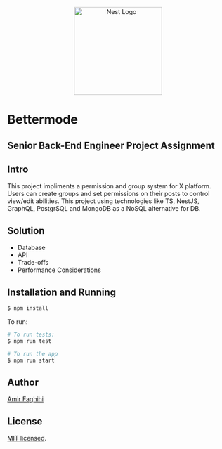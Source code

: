 <p align="center">
  <a href="http://bettermode.com/" target="blank">
    <img src="https://cdn.prod.website-files.com/632a253b6e9c1587d2b8853d/65b1c2aa9d5db8a934a345a9_bettermode-logo-toggle-light.png" width="200" alt="Nest Logo" />
  </a>
</p>

<h1>Bettermode</h1>

<h2>Senior Back-End Engineer Project Assignment</h2>

## Intro

This project impliments a permission and group system for X platform. Users can create groups and set permissions on their posts to control view/edit abilities. This project using technologies like TS, NestJS, GraphQL, PostgrSQL and MongoDB as a NoSQL alternative for DB.

## Solution

- Database
- API
- Trade-offs
- Performance Considerations

## Installation and Running

```bash
$ npm install
```

To run:

```bash
# To run tests:
$ npm run test

# To run the app
$ npm run start
```

## Author

[Amir Faghihi](https://faghihy.com)

## License

[MIT licensed](LICENSE).

```

```
